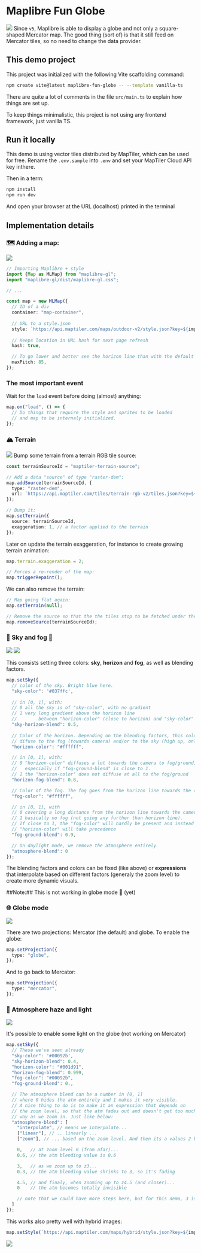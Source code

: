 # Maplibre Fun Globe
![](images/image.png)
Since `v5`, Maplibre is able to display a globe and not only a square-shaped Mercator map. The good thing (sort of) is that it still feed on Mercator tiles, so no need to change the data provider.

## This demo project
This project was initialized with the following Vite scaffolding command:
```bash
npm create vite@latest maplibre-fun-globe -- --template vanilla-ts
```

There are quite a lot of comments in the file `src/main.ts` to explain how things are set up.

To keep things minimalistic, this project is not using any frontend framework, just vanilla TS.

## Run it locally
This demo is using vector tiles distributed by MapTiler, which can be used for free. Rename the `.env.sample` into `.env` and set your MapTiler Cloud API key inthere.

Then in a term:

```bash
npm install
npm run dev
```

And open your browser at the URL (localhost) printed in the terminal

## Implementation details
### 🗺️ Adding a map:
![](images/image-1.png)
```ts
// Importing Maplibre + style
import {Map as MLMap} from "maplibre-gl";
import "maplibre-gl/dist/maplibre-gl.css";

// ...

const map = new MLMap({
  // ID of a div
  container: "map-container",
  
  // URL to a style.json
  style: `https://api.maptiler.com/maps/outdoor-v2/style.json?key=${import.meta.env.VITE_MAPTILER_API_KEY}`,
  
  // Keeps location in URL hash for next page refresh
  hash: true, 

  // To go lower and better see the horizon line than with the default (60)
  maxPitch: 85,
});
```
### The most important event
Wait for the `load` event before doing (almost) anything:
```ts
map.on("load", () => {
  // Do things that require the style and sprites to be loaded
  // and map to be internaly initialized.
});
```

### 🏔️ Terrain
![](images/image-2.png)
Bump some terrain from a terrain RGB tile source:
```ts
const terrainSourceId = "maptiler-terrain-source";

// Add a data "source" of type "raster-dem":
map.addSource(terrainSourceId, {
  type: "raster-dem",
  url: `https://api.maptiler.com/tiles/terrain-rgb-v2/tiles.json?key=${import.meta.env.VITE_MAPTILER_API_KEY}`,
});

// Bump it:
map.setTerrain({
  source: terrainSourceId,
  exaggeration: 1, // a factor applied to the terrain
});
```

Later on update the terrain exaggeration, for instance to create growing terrain animation:
```ts
map.terrain.exaggeration = 2;

// Forces a re-render of the map:
map.triggerRepaint();
```

We can also remove the terrain:
```ts
// Map going flat again:
map.setTerrain(null);

// Remove the source so that the the tiles stop to be fetched under the hood:
map.removeSource(terrainSourceId);
```

### 🌆 Sky and fog 🌁
![](images/image-3.png)
![](images/image-4.png)


This consists setting three colors: **sky**, **horizon** and **fog**, as well as blending factors.
```ts
map.setSky({
  // color of the sky. Bright blue here.
  "sky-color": '#037ffc',
  
  // in [0, 1], with:
  // 0 all the sky is of "sky-color", with no gradient
  // 1 very long gradient above the horizon line 
  //        between "horizon-color" (close to horizon) and "sky-color" high up in the sky
  "sky-horizon-blend": 0.5,
  
  // Color of the horizon. Depending on the blending factors, this color will
  // difuse to the fog (towards camera) and/or to the sky (high up, only visible with low point of view)
  "horizon-color": "#ffffff",

  // in [0, 1], with:
  // 0 "horizon-color" diffuses a lot towards the camera to fog/ground,
  //   especially if "fog-ground-blend" is close to 1.
  // 1 the "horizon-color" does not diffuse at all to the fog/ground
  "horizon-fog-blend": 0.8,

  // Color of the fog. The fog goes from the horizon line towards the camera
  "fog-color": "#ffffff",

  // in [0, 1], with 
  // 0 covering a long distance from the horizon line towards the camera
  // 1 basically no fog (not going any further than horizon line).
  // If close to 1, the "fog-color" will hardly be present and instead 
  // "horizon-color" will take precedence
  "fog-ground-blend": 0.9,

  // On daylight mode, we remove the atmosphere entirely
  "atmosphere-blend": 0
});
```

The blending factors and colors can be fixed (like above) or **expressions** that interpolate based on different factors (generaly the zoom level) to create more dynamic visuals.

##Note:## This is not working in globe mode 🙁 (yet)

### 🌐 Globe mode
![](images/image-5.png)

There are two projections: Mercator (the default) and globe. To enable the globe:

```ts
map.setProjection({
  type: "globe",
});
```

And to go back to Mercator:
```ts
map.setProjection({
  type: "mercator",
});
```

### 🌅 Atmosphere haze and light
![](images/image-6.png)

It's possible to enable some light on the globe (not working on Mercator)
```ts
map.setSky({
  // These we've seen already
  "sky-color": '#00092b',
  "sky-horizon-blend": 0.4,
  "horizon-color": "#001d91",
  "horizon-fog-blend": 0.999,
  "fog-color": "#00092b",
  "fog-ground-blend": 0.,

  // The atmosphere blend can be a number in [0, 1]
  // where 0 hides the atm entirely and 1 makes it very visible.
  // A nice thing to do is to make it an expression that depends on
  // the zoom level, so that the atm fades out and doesn't get too much in the 
  // way as we zoom in. Just like below:
  "atmosphere-blend": [
    "interpolate", // means we interpolate...
    ["linear"], // .. linearly ...
    ["zoom"], // ... based on the zoom level. And then its a values 2 by 2:

    0,   // at zoom level 0 (from afar)...
    0.6, // the atm blending value is 0.6

    3,   // as we zoom up to z3...
    0.3, // the atm blending value shrinks to 3, so it's fading

    4.5, // and finaly, when zooming up to z4.5 (and closer)...
    0    // the atm becomes totally invisible

    // note that we could have more steps here, but for this demo, 3 is enough.
  ]
});
```
This works also pretty well with hybrid images:
```ts
map.setStyle(`https://api.maptiler.com/maps/hybrid/style.json?key=${import.meta.env.VITE_MAPTILER_API_KEY}`);

```
![](images/image-7.png)

